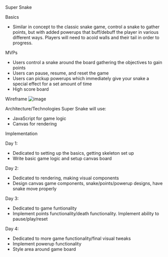Super Snake

Basics
- Similar in concept to the classic snake game, control a snake to gather points, but with added powerups that buff/debuff the player in various different ways. Players will need to acoid walls and their tail in order to progress.

MVPs
- Users control a snake around the board gathering the objectives to gain points
- Users can pause, resume, and reset the game
- Users can pickup powerups which immediately give your snake a special effect for a set amount of time
- High score board

Wireframe
![image](https://user-images.githubusercontent.com/73470658/113586666-c76be900-95fb-11eb-9a7f-0726d19c8c9e.png)

Architecture/Technologies
Super Snake will use:
- JavaScript for game logic
- Canvas for rendering

Implementation

Day 1:
- Dedicated to setting up the basics, getting skeleton set up
- Write basic game logic and setup canvas board

Day 2:
- Dedicated to rendering, making visual components
- Design canvas game components, snake/points/powerup designs, have snake move properly

Day 3:
- Dedicated to game funtionality
- Implement points functionality/death functionality. Implement ability to pause/play/reset

Day 4:
- Dedicated to more game functionality/final visual tweaks
- Implement powerup functionality
- Style area around game board
